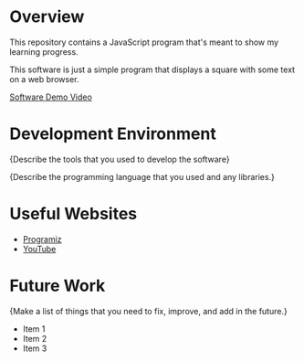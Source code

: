 # Overview
This repository contains a JavaScript program that's meant to show my learning progress.

This software is just a simple program that displays a square with some text on a web browser.

[Software Demo Video](http://youtube.link.goes.here)

# Development Environment

{Describe the tools that you used to develop the software}

{Describe the programming language that you used and any libraries.}

# Useful Websites

- [Programiz](https://www.programiz.com/javascript/get-started)
- [YouTube](https://www.youtube.com/)

# Future Work

{Make a list of things that you need to fix, improve, and add in the future.}

- Item 1
- Item 2
- Item 3
